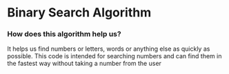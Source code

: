 # Binary Search Algorithm
### How does this algorithm help us?
It helps us find numbers or letters, words or anything else as quickly as possible.
This code is intended for searching numbers and can find them in the fastest way without taking a number from the user
